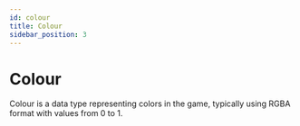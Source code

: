 ```yaml
---
id: colour
title: Colour
sidebar_position: 3
---
```


# Colour

Colour is a data type representing colors in the game, typically using RGBA format with values from 0 to 1. 